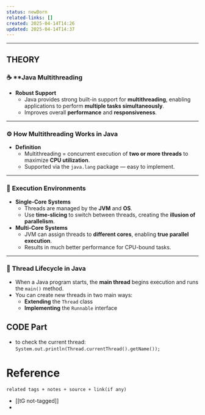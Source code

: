 ```yaml
---
status: newBorn
related-links: []
created: 2025-04-14T14:26
updated: 2025-04-14T14:37
---
```

---

## THEORY
### ☕ **Java Multithreading

- **Robust Support**
    - Java provides strong built-in support for **multithreading**, enabling applications to perform **multiple tasks simultaneously**.
    - Improves overall **performance** and **responsiveness**.

---

### ⚙️ **How Multithreading Works in Java**

- **Definition**
    - Multithreading = concurrent execution of **two or more threads** to maximize **CPU utilization**.
    - Supported via the `java.lang` package — easy to implement.

---

### 🧠 **Execution Environments**

- **Single-Core Systems**
    - Threads are managed by the **JVM** and **OS**.
    - Use **time-slicing** to switch between threads, creating the **illusion of parallelism**.
- **Multi-Core Systems**
    - JVM can assign threads to **different cores**, enabling **true parallel execution**.
    - Results in much better performance for CPU-bound tasks.

---

### 🧵 **Thread Lifecycle in Java**

- When a Java program starts, the **main thread** begins execution and runs the `main()` method.
- You can create new threads in two main ways:
    - **Extending** the `Thread` class
    - **Implementing** the `Runnable` interface

## CODE Part

- to check the current thread: `System.out.println(Thread.currentThread().getName());`
# Reference
`related tags + notes + source + link(if any)`
 
- [[tG not-tagged]]
- 